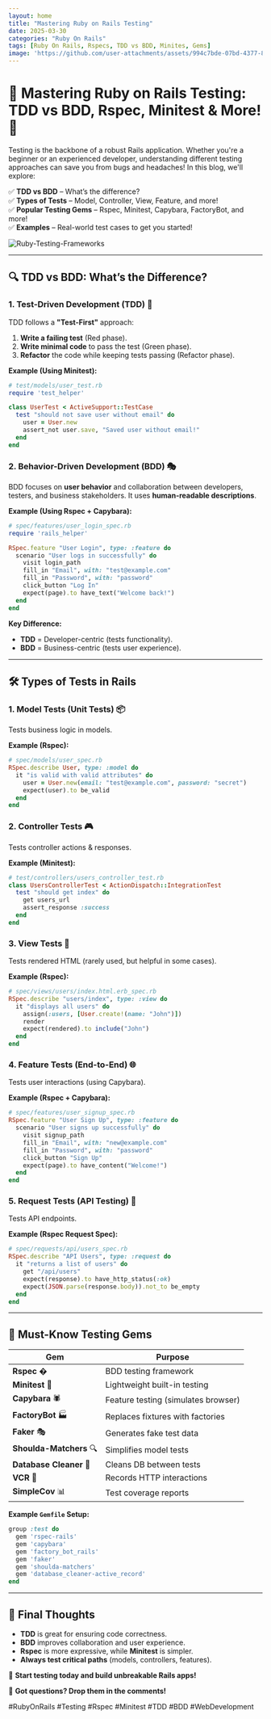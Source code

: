 ```yaml
---
layout: home
title: "Mastering Ruby on Rails Testing"
date: 2025-03-30
categories: "Ruby On Rails"
tags: [Ruby On Rails, Rspecs, TDD vs BDD, Minites, Gems]
image: 'https://github.com/user-attachments/assets/994c7bde-07bd-4377-87b1-b68c581db01b'
---
```


# 🚀 Mastering Ruby on Rails Testing: TDD vs BDD, Rspec, Minitest & More! 🧪  

Testing is the backbone of a robust Rails application. Whether you're a beginner or an experienced developer, understanding different testing approaches can save you from bugs and headaches! In this blog, we'll explore:  

✅ **TDD vs BDD** – What’s the difference?  
✅ **Types of Tests** – Model, Controller, View, Feature, and more!  
✅ **Popular Testing Gems** – Rspec, Minitest, Capybara, FactoryBot, and more!  
✅ **Examples** – Real-world test cases to get you started!  

![Ruby-Testing-Frameworks](https://github.com/user-attachments/assets/994c7bde-07bd-4377-87b1-b68c581db01b)

---

## 🔍 **TDD vs BDD: What’s the Difference?**  

### **1. Test-Driven Development (TDD) 🧪**  
TDD follows a **"Test-First"** approach:  
1. **Write a failing test** (Red phase).  
2. **Write minimal code** to pass the test (Green phase).  
3. **Refactor** the code while keeping tests passing (Refactor phase).  

**Example (Using Minitest):**  
```ruby
# test/models/user_test.rb
require 'test_helper'

class UserTest < ActiveSupport::TestCase
  test "should not save user without email" do
    user = User.new
    assert_not user.save, "Saved user without email!"
  end
end
```

### **2. Behavior-Driven Development (BDD) 🎭**  
BDD focuses on **user behavior** and collaboration between developers, testers, and business stakeholders. It uses **human-readable descriptions**.  

**Example (Using Rspec + Capybara):**  
```ruby
# spec/features/user_login_spec.rb
require 'rails_helper'

RSpec.feature "User Login", type: :feature do
  scenario "User logs in successfully" do
    visit login_path
    fill_in "Email", with: "test@example.com"
    fill_in "Password", with: "password"
    click_button "Log In"
    expect(page).to have_text("Welcome back!")
  end
end
```

**Key Difference:**  
- **TDD** = Developer-centric (tests functionality).  
- **BDD** = Business-centric (tests user experience).  

---

## 🛠 **Types of Tests in Rails**  

### **1. Model Tests (Unit Tests) 📦**  
Tests business logic in models.  

**Example (Rspec):**  
```ruby
# spec/models/user_spec.rb
RSpec.describe User, type: :model do
  it "is valid with valid attributes" do
    user = User.new(email: "test@example.com", password: "secret")
    expect(user).to be_valid
  end
end
```

### **2. Controller Tests 🎮**  
Tests controller actions & responses.  

**Example (Minitest):**  
```ruby
# test/controllers/users_controller_test.rb
class UsersControllerTest < ActionDispatch::IntegrationTest
  test "should get index" do
    get users_url
    assert_response :success
  end
end
```

### **3. View Tests 👀**  
Tests rendered HTML (rarely used, but helpful in some cases).  

**Example (Rspec):**  
```ruby
# spec/views/users/index.html.erb_spec.rb
RSpec.describe "users/index", type: :view do
  it "displays all users" do
    assign(:users, [User.create!(name: "John")])
    render
    expect(rendered).to include("John")
  end
end
```

### **4. Feature Tests (End-to-End) 🌐**  
Tests user interactions (using Capybara).  

**Example (Rspec + Capybara):**  
```ruby
# spec/features/user_signup_spec.rb
RSpec.feature "User Sign Up", type: :feature do
  scenario "User signs up successfully" do
    visit signup_path
    fill_in "Email", with: "new@example.com"
    fill_in "Password", with: "password"
    click_button "Sign Up"
    expect(page).to have_content("Welcome!")
  end
end
```

### **5. Request Tests (API Testing) 📡**  
Tests API endpoints.  

**Example (Rspec Request Spec):**  
```ruby
# spec/requests/api/users_spec.rb
RSpec.describe "API Users", type: :request do
  it "returns a list of users" do
    get "/api/users"
    expect(response).to have_http_status(:ok)
    expect(JSON.parse(response.body)).not_to be_empty
  end
end
```

---

## 💎 **Must-Know Testing Gems**  

| Gem | Purpose |
|------|---------|
| **Rspec** � | BDD testing framework |
| **Minitest** 🧪 | Lightweight built-in testing |
| **Capybara** 🕷️ | Feature testing (simulates browser) |
| **FactoryBot** 🏭 | Replaces fixtures with factories |
| **Faker** 🎭 | Generates fake test data |
| **Shoulda-Matchers** 🔍 | Simplifies model tests |
| **Database Cleaner** 🧹 | Cleans DB between tests |
| **VCR** 📼 | Records HTTP interactions |
| **SimpleCov** 📊 | Test coverage reports |

**Example `Gemfile` Setup:**  
```ruby
group :test do
  gem 'rspec-rails'
  gem 'capybara'
  gem 'factory_bot_rails'
  gem 'faker'
  gem 'shoulda-matchers'
  gem 'database_cleaner-active_record'
end
```

---

## 🎯 **Final Thoughts**  
- **TDD** is great for ensuring code correctness.  
- **BDD** improves collaboration and user experience.  
- **Rspec** is more expressive, while **Minitest** is simpler.  
- **Always test critical paths** (models, controllers, features).  

🚀 **Start testing today and build unbreakable Rails apps!**  

🔗 **Got questions? Drop them in the comments!**  

#RubyOnRails #Testing #Rspec #Minitest #TDD #BDD #WebDevelopment
